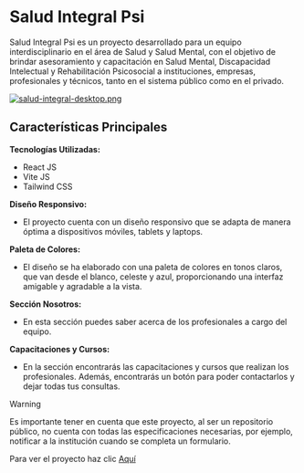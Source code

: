 # Salud Integral Psi
Salud Integral Psi es un proyecto desarrollado para un equipo interdisciplinario en el área de Salud y Salud Mental, con el objetivo de brindar asesoramiento y capacitación en Salud Mental, Discapacidad Intelectual y Rehabilitación Psicosocial a instituciones, empresas, profesionales y técnicos, tanto en el sistema público como en el privado.

[![salud-integral-desktop.png](https://i.postimg.cc/pXk4CWHh/salud-integral-desktop.png)](https://postimg.cc/7fGKYybw)

## Características Principales
**Tecnologías Utilizadas:**

- React JS
- Vite JS
- Tailwind CSS

**Diseño Responsivo:**

- El proyecto cuenta con un diseño responsivo que se adapta de manera óptima a dispositivos móviles, tablets y laptops.

**Paleta de Colores:**

- El diseño se ha elaborado con una paleta de colores en tonos claros, que van desde el blanco, celeste y azul, proporcionando una interfaz amigable y agradable a la vista.

**Sección Nosotros:**

- En esta sección puedes saber acerca de los profesionales a cargo del equipo.

**Capacitaciones y Cursos:**

- En la sección encontrarás las capacitaciones y cursos que realizan los profesionales. Además, encontrarás un botón para poder contactarlos y dejar todas tus consultas. 

>[!WARNING]
Es importante tener en cuenta que este proyecto, al ser un repositorio público, no cuenta con todas las especificaciones necesarias, por ejemplo, notificar a la institución cuando se completa un formulario.

Para ver el proyecto haz clic [Aquí](https://saludintegral-develop.netlify.app/)
